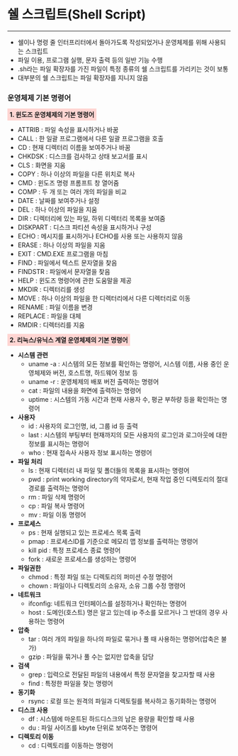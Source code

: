 # 쉘 스크립트(Shell Script)

---

- 쉘이나 명령 줄 인터프리터에서 돌아가도록 작성되었거나 운영체제를 위해 사용되는 스크립트
- 파일 이용, 프로그램 실행, 문자 출력 등의 일반 기능 수행
- .sh라는 파일 확장자를 가진 파일이 특정 종류의 쉘 스크립트를 가리키는 것이 보통
- 대부분의 쉘 스크립트는 파일 확장자를 지니지 않음

### 운영체제 기본 명령어

<strong style="background: #FFD5D2; padding: 5px;">1. 윈도즈 운영체제의 기본 명령어</strong>

- ATTRIB : 파일 속성을 표시하거나 바꿈
- CALL : 한 일괄 프로그램에서 다른 일괄 프로그램을 호출
- CD : 현재 디렉터리 이름을 보여주거나 바꿈
- CHKDSK : 디스크를 검사하고 상태 보고서를 표시
- CLS : 화면을 지움
- COPY : 하나 이상의 파일을 다른 위치로 복사
- CMD : 윈도즈 명령 프롬프트 창 열어줌
- COMP : 두 개 또는 여러 개의 파일을 비교
- DATE : 날짜를 보여주거나 설정
- DEL : 하나 이상의 파일을 지움
- DIR : 디렉터리에 있는 파일, 하위 디렉터리 목록을 보여줌
- DISKPART : 디스크 파티션 속성을 표시하거나 구성
- ECHO : 메시지를 표시하거나 ECHO를 사용 또는 사용하지 않음
- ERASE : 하나 이상의 파일을 지움
- EXIT : CMD.EXE 프로그램을 마침
- FIND : 파일에서 텍스트 문자열을 찾음
- FINDSTR : 파일에서 문자열을 찾음
- HELP : 윈도즈 명령어에 관한 도움말을 제공
- MKDIR : 디렉터리를 생성
- MOVE : 하나 이상의 파일을 한 디렉터리에서 다른 디렉터리로 이동
- RENAME : 파일 이름을 변경
- REPLACE : 파일을 대체
- RMDIR : 디렉터리를 지움


<strong style="background: #FFD5D2; padding: 5px;">2. 리눅스/유닉스 계열 운영체제의 기본 명령어</strong>

- **시스템 관련**
  - uname -a : 시스템의 모든 정보를 확인하는 명령어, 시스템 이름, 사용 중인 운영체제와 버전, 호스트명, 하드웨어 정보 등
  - uname -r : 운영체제의 배포 버전 출력하는 명령어
  - cat : 파일의 내용을 화면에 출력하는 명령어
  - uptime : 시스템의 가동 시간과 현재 사용자 수, 평균 부하량 등을 확인하는 명령어
- **사용자**
  - id : 사용자의 로그인명, id, 그룹 id 등 출력
  - last : 시스템의 부팅부터 현재까지의 모든 사용자의 로그인과 로그아웃에 대한 정보를 표시하는 명령어
  - who : 현재 접속사 사용자 정보 표시하는 명령어
- **파일 처리**
  - ls : 현재 디렉터리 내 파일 및 폴더들의 목록을 표시하는 명령어
  - pwd : print working directory의 약자로서, 현재 작업 중인 디렉토리의 절대 경로를 출력하는 명령어
  - rm : 파일 삭제 명령어
  - cp : 파일 복사 명령어
  - mv : 파일 이동 명령어
- **프로세스**
  - ps : 현재 실행되고 있는 프로세스 목록 출력
  - pmap : 프로세스ID를 기준으로 메모리 맵 정보를 출력하는 명령어
  - kill pid : 특정 프로세스 종료 명령어
  - fork : 새로운 프로세스를 생성하는 명령어
- **파일권한**
  - chmod : 특정 파일 또는 디렉토리의 퍼미션 수정 명령어
  - chown : 파일이나 디렉토리의 소유자, 소유 그룹 수정 명령어
- **네트워크**
  - ifconfig: 네트워크 인터페이스를 설정하거나 확인하는 명령어
  - host : 도메인(호스트) 명은 알고 있는데 ip 주소를 모르거나 그 반대의 경우 사용하는 명령어
- **압축**
  - tar : 여러 개의 파일을 하나의 파일로 묶거나 풀 때 사용하는 명령어(압축은 불가)
  - gzip : 파일을 묶거나 풀 수는 없지만 압축을 담당
- **검색**
  - grep : 입력으로 전달된 파일의 내용에서 특정 문자열을 찾고자할 때 사용
  - find : 특정한 파일을 찾는 명령어
- **동기화**
  - rsync : 로컬 또는 원격의 파일과 디렉토릴를 복사하고 동기화하는 명령어
- **디스크 사용**
  - df : 시스템에 마운트된 하드디스크의 남은 용량을 확인할 때 사용
  - du : 파일 사이즈를 kbyte 단위로 보여주는 명령어
- **디렉토리 이동**
  - cd : 디렉토리를 이동하는 명령어

